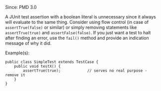 Since: PMD 3.0

A JUnit test assertion with a boolean literal is unnecessary since it always will evaluate to the same thing.
Consider using flow control (in case of `assertTrue(false)` or similar) or simply removing
statements like `assertTrue(true)` and `assertFalse(false)`. If you just want a test to halt after finding
an error, use the `fail()` method and provide an indication message of why it did.

Example(s):
```
public class SimpleTest extends TestCase {
    public void testX() {
        assertTrue(true);            // serves no real purpose - remove it
    }
}
```
